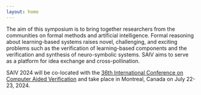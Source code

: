 ```yaml
---
layout: home
---
```

The aim of this symposium is to bring together researchers from the communities on formal methods and artificial intelligence. Formal reasoning about learning-based systems raises novel, challenging, and exciting problems such as the verification of learning-based components and the verification and synthesis of neuro-symbolic systems. SAIV aims to serve as a platform for idea exchange and cross-pollination.

SAIV 2024 will be co-located with the [36th International Conference on Computer Aided Verification](http://i-cav.org/2024/) and take place in Montreal, Canada on July 22-23, 2024.
